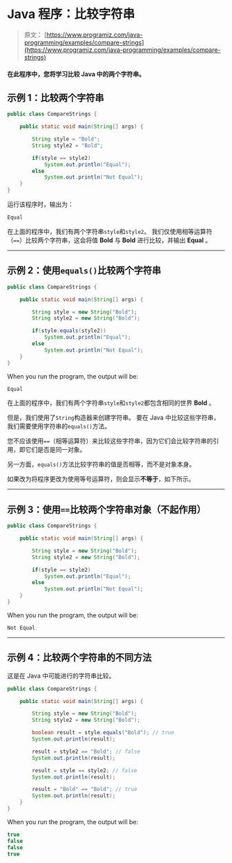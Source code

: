 # Java 程序：比较字符串

> 原文： [https://www.programiz.com/java-programming/examples/compare-strings](https://www.programiz.com/java-programming/examples/compare-strings)

#### 在此程序中，您将学习比较 Java 中的两个字符串。

## 示例 1：比较两个字符串

```java
public class CompareStrings {

    public static void main(String[] args) {

        String style = "Bold";
        String style2 = "Bold";

        if(style == style2)
            System.out.println("Equal");
        else
            System.out.println("Not Equal");
    }
}
```

运行该程序时，输出为：

```java
Equal
```

在上面的程序中，我们有两个字符串`style`和`style2`。 我们仅使用相等运算符（`==`）比较两个字符串，这会将值 **Bold** 与 **Bold** 进行比较，并输出 **Equal** 。

* * *

## 示例 2：使用`equals()`比较两个字符串

```java
public class CompareStrings {

    public static void main(String[] args) {

        String style = new String("Bold");
        String style2 = new String("Bold");

        if(style.equals(style2))
            System.out.println("Equal");
        else
            System.out.println("Not Equal");
    }
}
```

When you run the program, the output will be:

```java
Equal
```

在上面的程序中，我们有两个字符串`style`和`style2`都包含相同的世界 **Bold** 。

但是，我们使用了`String`构造器来创建字符串。 要在 Java 中比较这些字符串，我们需要使用字符串的`equals()`方法。

您不应该使用`==`（相等运算符）来比较这些字符串，因为它们会比较字符串的引用，即它们是否是同一对象。

另一方面，`equals()`方法比较字符串的值是否相等，而不是对象本身。

如果改为将程序更改为使用等号运算符，则会显示**不等于**，如下所示。

* * *

## 示例 3：使用`==`比较两个字符串对象（不起作用）

```java
public class CompareStrings {

    public static void main(String[] args) {

        String style = new String("Bold");
        String style2 = new String("Bold");

        if(style == style2)
            System.out.println("Equal");
        else
            System.out.println("Not Equal");
    }
}
```

When you run the program, the output will be:

```java
Not Equal
```

* * *

## 示例 4：比较两个字符串的不同方法

这是在 Java 中可能进行的字符串比较。

```java
public class CompareStrings {

    public static void main(String[] args) {

        String style = new String("Bold");
        String style2 = new String("Bold");

        boolean result = style.equals("Bold"); // true
        System.out.println(result);

        result = style2 == "Bold"; // false
        System.out.println(result);

        result = style == style2; // false
        System.out.println(result);

        result = "Bold" == "Bold"; // true
        System.out.println(result);
    }
}
```

When you run the program, the output will be:

```java
true
false
false
true
```